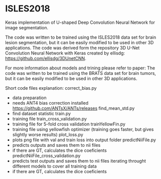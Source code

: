 # ISLES2018
Keras implementation of U-shaped Deep Convolution Neural Network for image segmentation.

The code was written to be trained using the ISLES2018 data set for brain lesion segmentation, but it can be easily modified to be used in other 3D applications. The code was derived form the repository 3D U-Net Convolution Neural Network with Keras created by ellisdg: https://github.com/ellisdg/3DUnetCNN.

For more information about models and trining please refer to paper: The code was written to be trained using the BRATS data set for brain tumors, but it can be easily modified to be used in other 3D applications.

Short code files explanation:
correct_bias.py
- data preparation
- needs ANT4 bias correction installed https://github.com/ANTsX/ANTs/releases
find_mean_std.py
- find dataset statistic 
train.py
- training file
train_cross_validation.py
- training file for 5-fold cross validation
trainYellowFin.py
- training file using yellowfish optimizer (training goes faster, but gives slightly worse results)
plot_loss.py
- plots png file with val and train loss into output folder
predictNiiFile.py
- predicts outputs and saves them to nii files
- if there are GT, calculates the dice coeficients
predictNiiFile_cross_validation.py
- predicts test outputs and saves them to nii files iterating throught different models to cover all training data
- if there are GT, calculates the dice coeficients

